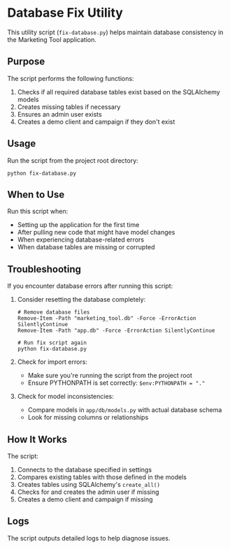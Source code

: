 # Database Fix Utility

This utility script (`fix-database.py`) helps maintain database consistency in the Marketing Tool application.

## Purpose

The script performs the following functions:
1. Checks if all required database tables exist based on the SQLAlchemy models
2. Creates missing tables if necessary
3. Ensures an admin user exists
4. Creates a demo client and campaign if they don't exist

## Usage

Run the script from the project root directory:

```
python fix-database.py
```

## When to Use

Run this script when:
- Setting up the application for the first time
- After pulling new code that might have model changes
- When experiencing database-related errors
- When database tables are missing or corrupted

## Troubleshooting

If you encounter database errors after running this script:

1. Consider resetting the database completely:
   ```
   # Remove database files
   Remove-Item -Path "marketing_tool.db" -Force -ErrorAction SilentlyContinue
   Remove-Item -Path "app.db" -Force -ErrorAction SilentlyContinue
   
   # Run fix script again
   python fix-database.py
   ```

2. Check for import errors:
   - Make sure you're running the script from the project root
   - Ensure PYTHONPATH is set correctly: `$env:PYTHONPATH = "."`

3. Check for model inconsistencies:
   - Compare models in `app/db/models.py` with actual database schema
   - Look for missing columns or relationships

## How It Works

The script:
1. Connects to the database specified in settings
2. Compares existing tables with those defined in the models
3. Creates tables using SQLAlchemy's `create_all()`
4. Checks for and creates the admin user if missing
5. Creates a demo client and campaign if missing

## Logs

The script outputs detailed logs to help diagnose issues. 